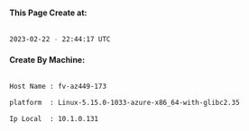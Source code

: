 
   
#### This Page Create at:

```bash

2023-02-22 - 22:44:17 UTC

```

#### Create By Machine:

```bash

Host Name : fv-az449-173

platform  : Linux-5.15.0-1033-azure-x86_64-with-glibc2.35

Ip Local  : 10.1.0.131

```

